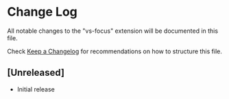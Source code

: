 # Change Log

All notable changes to the "vs-focus" extension will be documented in this file.

Check [Keep a Changelog](http://keepachangelog.com/) for recommendations on how to structure this file.

## [Unreleased]

- Initial release